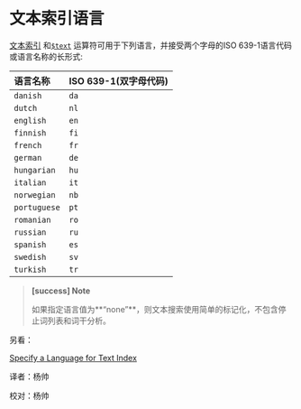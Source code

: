 # 文本索引语言

[文本索引](https://docs.mongodb.com/master/core/index-text/#index-feature-text) 和[`$text`](https://docs.mongodb.com/master/reference/operator/query/text/#op._S_text) 运算符可用于下列语言，并接受两个字母的ISO 639-1语言代码或语言名称的长形式:

| 语言名称 | ISO 639-1\(双字母代码\) |
| :--- | :--- |
| `danish` | `da` |
| `dutch` | `nl` |
| `english` | `en` |
| `finnish` | `fi` |
| `french` | `fr` |
| `german` | `de` |
| `hungarian` | `hu` |
| `italian` | `it` |
| `norwegian` | `nb` |
| `portuguese` | `pt` |
| `romanian` | `ro` |
| `russian` | `ru` |
| `spanish` | `es` |
| `swedish` | `sv` |
| `turkish` | `tr` |

> **\[success\] Note**
>
> 如果指定语言值为**“none”**，则文本搜索使用简单的标记化，不包含停止词列表和词干分析。

另看：

[Specify a Language for Text Index](https://docs.mongodb.com/manual/tutorial/specify-language-for-text-index/)

译者：杨帅

校对：杨帅

